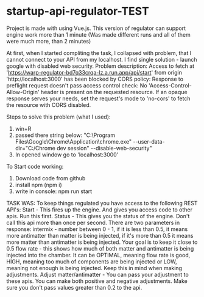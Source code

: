 # startup-api-regulator-TEST
Project is made with using Vue.js.
This version of regulator can support engine work more than 1 minute (Was made different runs and all of them were much more, than 2 minutes)

At first, when I started compliting the task, I collapsed with problem, that I cannot connect to your API from my localhost. I find single solution - launch google with disabled web security.
Problem description:
Access to fetch at 'https://warp-regulator-bd7q33crqa-lz.a.run.app/api/start' from origin 'http://localhost:3000' has been blocked by CORS policy: Response to preflight request doesn't pass access control check: No 'Access-Control-Allow-Origin' header is present on the requested resource. If an opaque response serves your needs, set the request's mode to 'no-cors' to fetch the resource with CORS disabled.

Steps to solve this problem (what I used):
1. win+R
2. passed there string below:
"C:\Program Files\Google\Chrome\Application\chrome.exe" --user-data-dir="C:/Chrome dev session" --disable-web-security"
3. In opened window go to 'localhost:3000'

To Start code working:
1. Download code from github
2. install npm (npm i)
3. write in console: npm run start

TASK WAS:
To keep things regulated you have access to the following REST API's:
Start - This fires up the engine. And gives you access code to other apis. Run this first.
Status - This gives you the status of the engine. Don't call this api more than once per second. There are two parameters in response:
intermix - number between 0 - 1, if it is less than 0.5, it means more antimatter than matter is being injected, if it's more than 0.5 it means more matter than antimatter is being injected. Your goal is to keep it close to 0.5
flow rate - this shows how much of both matter and antimatter is being injected into the chamber. It can be OPTIMAL, meaning flow rate is good, HIGH, meaning too much of components are being injected or LOW, meaning not enough is being injected. Keep this in mind when making adjustments.
Adjust matter/antimatter - You can pass your adjustment to these apis. You can make both positive and negative adjustments. Make sure you don't pass values greater than 0.2 to the api.

